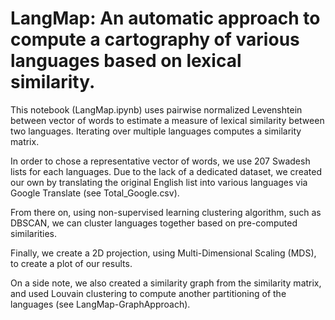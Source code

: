# LangMap: An automatic approach to compute a cartography of various languages based on lexical similarity.

This notebook (LangMap.ipynb) uses pairwise normalized Levenshtein between vector of words to estimate a measure of lexical similarity between two languages. Iterating over multiple languages computes a similarity matrix.

In order to chose a representative vector of words, we use 207 Swadesh lists for each languages. Due to the lack of a dedicated dataset, we created our own by translating the original English list into various languages via Google Translate (see Total_Google.csv).

From there on, using non-supervised learning clustering algorithm, such as DBSCAN, we can cluster languages together based on pre-computed similarities.

Finally, we create a 2D projection, using Multi-Dimensional Scaling (MDS), to create a plot of our results.

On a side note, we also created a similarity graph from the similarity matrix, and used Louvain clustering to compute another partitioning of the languages (see LangMap-GraphApproach).


